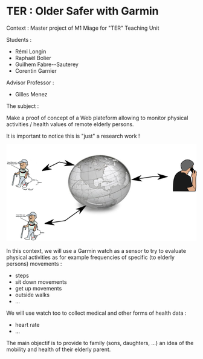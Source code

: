 # TER : Older Safer with Garmin

Context : Master project of M1 Miage for "TER" Teaching Unit

Students :
- Rémi Longin
- Raphaël Bolier
- Guilhem Fabre--Sauterey
- Corentin Garnier

Advisor Professor :
- Gilles Menez


The subject : 

Make a proof of concept of a Web plateform allowing to monitor
physical activities / health values of remote elderly persons.

It is important to notice this is "just" a research work !

![remote](LeCoindeGM/sp1.png)

In this context, we will use a Garmin watch as a sensor to try to
evaluate physical activities as for example frequencies of specific
(to elderly persons) movements :

* steps
* sit down movements
* get up movements
* outside walks
* ...

We will use watch too to collect medical and other forms of health
data :

* heart rate
* ...

The main objectif is to provide to family (sons, daughters, ...) an
idea of the mobility and health of their elderly parent.
